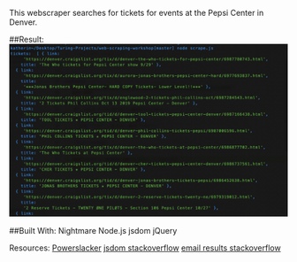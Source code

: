 This webscraper searches for tickets for events at the Pepsi Center in Denver.

##Result:
![screenshot](https://github.com/kawilliams8/web-scraping-workshop/blob/master/Screen%20Shot%202019-09-27%20at%2012.08.19%20PM.png)


##Built With:
Nightmare
Node.js
jsdom
jQuery

Resources:
[Powerslacker](https://www.powerslacker.cc/get-started-with-nightmarejs-craigslist-screen-scraping-tutorial/)
[jsdom stackoverflow](https://stackoverflow.com/questions/37239690/nodejs-jquery-needs-jsdom)
[email results stackoverflow](https://stackoverflow.com/questions/7381150/how-to-send-an-email-from-javascript)

